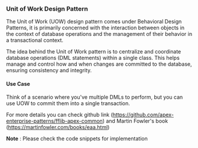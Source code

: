 ### Unit of Work Design Pattern

The Unit of Work (UOW) design pattern comes under Behavioral Design Patterns, it is primarily concerned with the interaction between objects in the context of database operations and the management of their behavior in a transactional context.

The idea behind the Unit of Work pattern is to centralize and coordinate database operations (DML statements) within a single class. This helps manage and control how and when changes are committed to the database, ensuring consistency and integrity.

#### Use Case

Think of a scenario where you've multiple DMLs to perform, but you can use UOW to commit them into a single transaction.

For more details you can check github link (https://github.com/apex-enterprise-patterns/fflib-apex-common) and Martin Fowler's book (https://martinfowler.com/books/eaa.html)

**Note** : Please check the code snippets for implementation 
